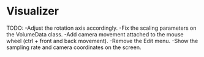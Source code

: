 Visualizer
==========

TODO:
-Adjust the rotation axis accordingly.
-Fix the scaling parameters on the VolumeData class.
-Add camera movement attached to the mouse wheel (ctrl + front and back movement).
-Remove the Edit menu.
-Show the sampling rate and camera coordinates on the screen.
